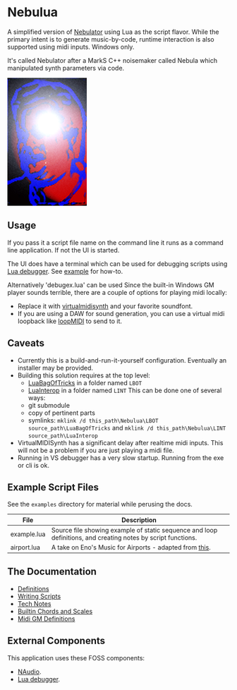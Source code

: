 
# Nebulua

A simplified version of [Nebulator](https://github.com/cepthomas/Nebulator.git) using Lua as the script flavor.
While the primary intent is to generate music-by-code, runtime interaction is also supported using midi inputs.
Windows only.

It's called Nebulator after a MarkS C++ noisemaker called Nebula which manipulated synth parameters via code.

![logo](docs/marks.png)

## Usage

If you pass it a script file name on the command line it runs as a command line application. If not the UI is started.

The UI does have a terminal which can be used for debugging scripts using
[Lua debugger](https://github.com/cepthomas/LuaBagOfTricks/blob/main/debugex.lua).
See [example](examples/example.lua) for how-to.

Alternatively 'debugex.lua' can be used
Since the built-in Windows GM player sounds terrible, there are a couple of options for playing midi locally:
- Replace it with [virtualmidisynth](https://coolsoft.altervista.org/en/virtualmidisynth) and your favorite soundfont.
- If you are using a DAW for sound generation, you can use a virtual midi loopback like
    [loopMIDI](http://www.tobias-erichsen.de/software/loopmidi.html) to send to it.


## Caveats

- Currently this is a build-and-run-it-yourself configuration. Eventually an installer may be provided.
- Building this solution requires at the top level:
  - [LuaBagOfTricks](https://github.com/cepthomas/LuaBagOfTricks) in a folder named `LBOT`
  - [LuaInterop](https://github.com/cepthomas/LuaInterop) in a folder named `LINT`
  This can be done one of several ways:
  - git submodule
  - copy of pertinent parts
  - symlinks: `mklink /d this_path\Nebulua\LBOT source_path\LuaBagOfTricks` and `mklink /d this_path\Nebulua\LINT source_path\LuaInterop`
- VirtualMIDISynth has a significant delay after realtime midi inputs. This will not be a problem if you are just playing a midi file.
- Running in VS debugger has a very slow startup. Running from the exe or cli is ok.


## Example Script Files

See the `examples` directory for material while perusing the docs.

File        | Description
----------- | -----------
example.lua | Source file showing example of static sequence and loop definitions, and creating notes by script functions.
airport.lua | A take on Eno's Music for Airports - adapted from [this](https://github.com/teropa/musicforairports.js).


## The Documentation

- [Definitions](docs/definitions.md)
- [Writing Scripts](docs/writing_scripts.md)
- [Tech Notes](docs/tech_notes.md)
- [Builtin Chords and Scales](docs/music_defs.md)
- [Midi GM Definitions](docs/midi_defs.md)


## External Components

This application uses these FOSS components:
- [NAudio](https://github.com/naudio/NAudio).
- [Lua debugger](https://github.com/slembcke/debugger.lua/blob/master/README.md).
